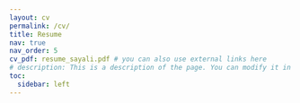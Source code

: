 ```yaml
---
layout: cv
permalink: /cv/
title: Resume
nav: true
nav_order: 5
cv_pdf: resume_sayali.pdf # you can also use external links here
# description: This is a description of the page. You can modify it in '_pages/cv.md'. You can also change or remove the top pdf download button.
toc:
  sidebar: left
---
```

